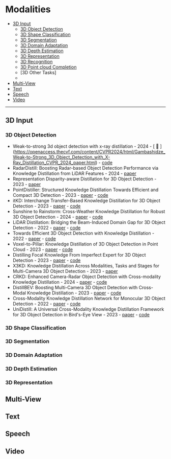 # Modalities

* [3D Input](#3d-input)
  *  [3D Object Detection](#3D-Object-Detection)
  *  [3D Shape Classification](#3D-Shape-Classification)
  *  [3D Segmentation](#3D-Segmentation)
  *  [3D Domain Adaptation](#3D-Domain-Adaptation)
  *  [3D Depth Estimation](#3D-Depth-Estimation)
  *  [3D Representation](#3D-Representation)
  *  [3D Recognition](#3D-Recognition)
  *  [3D Point cloud Completion](#3D-Point-cloud-Completion)
  *  [3D Other Tasks]
  *  
* [Multi-View](#multi-view)
* [Text](#text)
* [Speech](#speech)
* [Video](#video)
---
## 3D Input
### 3D Object Detection
* Weak-to-strong 3d object detection with x-ray distillation - 2024 - [ :link: ] (https://openaccess.thecvf.com/content/CVPR2024/html/Gambashidze_Weak-to-Strong_3D_Object_Detection_with_X-Ray_Distillation_CVPR_2024_paper.html) - [code](https://github.com/sakharok13/X-Ray-Teacher-Patching-Tools)
* RadarDistill: Boosting Radar-based Object Detection Performance via Knowledge Distillation from LiDAR Features - 2024 - [paper](https://openaccess.thecvf.com/content/CVPR2024/html/Bang_RadarDistill_Boosting_Radar-based_Object_Detection_Performance_via_Knowledge_Distillation_from_CVPR_2024_paper.html)
* Representation Disparity-aware Distillation for 3D Object Detection - 2023 - [paper](https://openaccess.thecvf.com/content/ICCV2023/html/Li_Representation_Disparity-aware_Distillation_for_3D_Object_Detection_ICCV_2023_paper.html)
* PointDistiller: Structured Knowledge Distillation Towards Efficient and Compact 3D Detection - 2023 - [paper](https://openaccess.thecvf.com/content/CVPR2023/html/Zhang_PointDistiller_Structured_Knowledge_Distillation_Towards_Efficient_and_Compact_3D_Detection_CVPR_2023_paper.html) - [code](https://github.com/RunpeiDong/PointDistiller)
* itKD: Interchange Transfer-Based Knowledge Distillation for 3D Object Detection - 2023 - [paper](https://openaccess.thecvf.com/content/CVPR2023/html/Cho_itKD_Interchange_Transfer-Based_Knowledge_Distillation_for_3D_Object_Detection_CVPR_2023_paper.html) - [code](https://github.com/hyeon-jo/interchange-transfer-KD)
* Sunshine to Rainstorm: Cross-Weather Knowledge Distillation for Robust 3D Object Detection - 2024 - [paper](https://ojs.aaai.org/index.php/AAAI/article/view/28016) - [code](https://github.com/ylwhxht/SRKD-DRET)
* LiDAR Distillation: Bridging the Beam-Induced Domain Gap for 3D Object Detection - 2022 - [paper](https://arxiv.org/pdf/2203.14956) - [code](https://github.com/weiyithu/LiDAR-Distillation)
* Towards Efficient 3D Object Detection with Knowledge Distillation - 2022 - [paper](https://proceedings.neurips.cc/paper_files/paper/2022/hash/8625a8c2be8ba5197b7a14833dbea8ac-Abstract-Conference.html) - [code](https://github.com/CVMI-Lab/SparseKD)
* Voxel-to-Pillar: Knowledge Distillation of 3D Object Detection in Point Cloud - 2023 - [paper](https://dl.acm.org/doi/abs/10.1145/3651640.3651652) - [code]()
* Distilling Focal Knowledge From Imperfect Expert for 3D Object Detection - 2023 - [paper](https://openaccess.thecvf.com/content/CVPR2023/html/Zeng_Distilling_Focal_Knowledge_From_Imperfect_Expert_for_3D_Object_Detection_CVPR_2023_paper.html) - [code](https://github.com/OpenDriveLab/Birds-eye-view-Perception)
* X3KD: Knowledge Distillation Across Modalities, Tasks and Stages for Multi-Camera 3D Object Detection - 2023 - [paper](https://openaccess.thecvf.com/content/CVPR2023/html/Klingner_X3KD_Knowledge_Distillation_Across_Modalities_Tasks_and_Stages_for_Multi-Camera_CVPR_2023_paper.html)
* CRKD: Enhanced Camera-Radar Object Detection with Cross-modality Knowledge Distillation - 2024 - [paper](https://openaccess.thecvf.com/content/CVPR2024/html/Zhao_CRKD_Enhanced_Camera-Radar_Object_Detection_with_Cross-modality_Knowledge_Distillation_CVPR_2024_paper.html) - [code](https://github.com/Song-Jingyu/CRKD)
* DistillBEV: Boosting Multi-Camera 3D Object Detection with Cross-Modal Knowledge Distillation - 2023 - [paper](https://openaccess.thecvf.com/content/ICCV2023/html/Wang_DistillBEV_Boosting_Multi-Camera_3D_Object_Detection_with_Cross-Modal_Knowledge_Distillation_ICCV_2023_paper.html) - [code](https://github.com/qcraftai/distill-bev)
* Cross-Modality Knowledge Distillation Network for Monocular 3D Object Detection - 2022 - [paper](https://arxiv.org/pdf/2211.07171) - [code](https://github.com/Cc-Hy/CMKD)
* UniDistill: A Universal Cross-Modality Knowledge Distillation Framework for 3D Object Detection in Bird's-Eye View - 2023 - [paper](https://openaccess.thecvf.com/content/CVPR2023/html/Zhou_UniDistill_A_Universal_Cross-Modality_Knowledge_Distillation_Framework_for_3D_Object_CVPR_2023_paper.html) - [code](https://github.com/megvii-research/CVPR2023-UniDistill)
### 3D Shape Classification
### 3D Segmentation
### 3D Domain Adaptation
### 3D Depth Estimation
### 3D Representation



## Multi-View

## Text

## Speech

## Video


